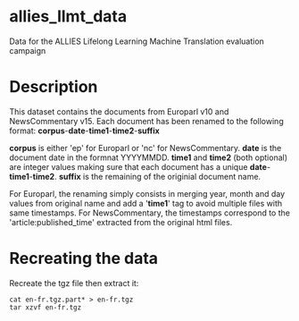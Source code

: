 # allies_llmt_data
Data for the ALLIES Lifelong Learning Machine Translation evaluation campaign

# Description
This dataset contains the documents from Europarl v10 and NewsCommentary v15.
Each document has been renamed to the following format:
**corpus**-**date**-**time1**-**time2**-**suffix**

**corpus** is either 'ep' for Europarl or 'nc' for NewsCommentary.
**date** is the document date in the formnat YYYYMMDD.
**time1** and **time2** (both optional) are integer values making sure that each document has a unique **date**-**time1**-**time2**.
**suffix** is the remaining of the originial document name.

For Europarl, the renaming simply consists in merging year, month and day values from original name and add a '**time1**' tag to avoid multiple files with same timestamps.
For NewsCommentary, the timestamps correspond to the 'article:published_time' extracted from the original html files.

# Recreating the data

Recreate the tgz file then extract it:
```
cat en-fr.tgz.part* > en-fr.tgz
tar xzvf en-fr.tgz
```








